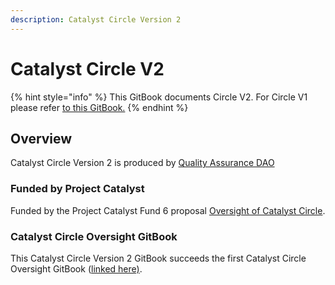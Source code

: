 ```yaml
---
description: Catalyst Circle Version 2
---
```


# Catalyst Circle V2

{% hint style="info" %}
This GitBook documents Circle V2. For Circle V1 please refer [to this GitBook.](https://catalyst-swarm.gitbook.io/catalyst-circle/)
{% endhint %}

## Overview

Catalyst Circle Version 2 is produced by [Quality Assurance DAO](https://quality-assurance-dao.github.io)&#x20;

### Funded by Project Catalyst&#x20;

Funded by the Project Catalyst Fund 6 proposal [Oversight of Catalyst Circle](https://cardano.ideascale.com/a/dtd/Oversight-of-Catalyst-Circle/370088-48088).

### Catalyst Circle Oversight GitBook

This Catalyst Circle Version 2 GitBook succeeds the first Catalyst Circle Oversight GitBook ([linked here)](https://catalyst-swarm.gitbook.io/catalyst-circle/).
